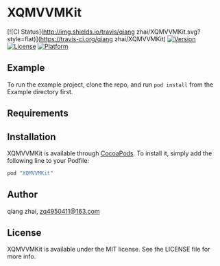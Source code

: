 # XQMVVMKit

[![CI Status](http://img.shields.io/travis/qiang zhai/XQMVVMKit.svg?style=flat)](https://travis-ci.org/qiang zhai/XQMVVMKit)
[![Version](https://img.shields.io/cocoapods/v/XQMVVMKit.svg?style=flat)](http://cocoapods.org/pods/XQMVVMKit)
[![License](https://img.shields.io/cocoapods/l/XQMVVMKit.svg?style=flat)](http://cocoapods.org/pods/XQMVVMKit)
[![Platform](https://img.shields.io/cocoapods/p/XQMVVMKit.svg?style=flat)](http://cocoapods.org/pods/XQMVVMKit)

## Example

To run the example project, clone the repo, and run `pod install` from the Example directory first.

## Requirements

## Installation

XQMVVMKit is available through [CocoaPods](http://cocoapods.org). To install
it, simply add the following line to your Podfile:

```ruby
pod "XQMVVMKit"
```

## Author

qiang zhai, zq4950411@163.com

## License

XQMVVMKit is available under the MIT license. See the LICENSE file for more info.
